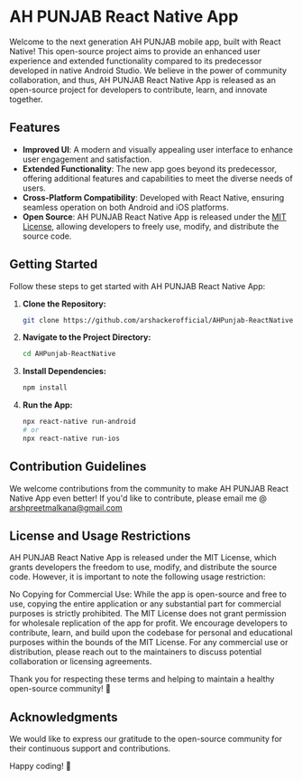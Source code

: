 # AH PUNJAB React Native App

Welcome to the next generation AH PUNJAB mobile app, built with React Native! This open-source project aims to provide an enhanced user experience and extended functionality compared to its predecessor developed in native Android Studio. We believe in the power of community collaboration, and thus, AH PUNJAB React Native App is released as an open-source project for developers to contribute, learn, and innovate together.

## Features

- **Improved UI**: A modern and visually appealing user interface to enhance user engagement and satisfaction.
- **Extended Functionality**: The new app goes beyond its predecessor, offering additional features and capabilities to meet the diverse needs of users.
- **Cross-Platform Compatibility**: Developed with React Native, ensuring seamless operation on both Android and iOS platforms.
- **Open Source**: AH PUNJAB React Native App is released under the [MIT License](LICENSE), allowing developers to freely use, modify, and distribute the source code.

## Getting Started

Follow these steps to get started with AH PUNJAB React Native App:

1. **Clone the Repository:**
   ```bash
   git clone https://github.com/arshackerofficial/AHPunjab-ReactNative.git
   ```

2. **Navigate to the Project Directory:**
   ```bash
   cd AHPunjab-ReactNative
   ```

3. **Install Dependencies:**
   ```bash
   npm install
   ```

4. **Run the App:**
   ```bash
   npx react-native run-android
   # or
   npx react-native run-ios
   ```

## Contribution Guidelines

We welcome contributions from the community to make AH PUNJAB React Native App even better! If you'd like to contribute, please email me @ [arshpreetmalkana@gmail.com](mailto:arshpreetmalkana@gmail.com)

## License and Usage Restrictions

AH PUNJAB React Native App is released under the MIT License, which grants developers the freedom to use, modify, and distribute the source code. However, it is important to note the following usage restriction:

No Copying for Commercial Use: While the app is open-source and free to use, copying the entire application or any substantial part for commercial purposes is strictly prohibited. The MIT License does not grant permission for wholesale replication of the app for profit.
We encourage developers to contribute, learn, and build upon the codebase for personal and educational purposes within the bounds of the MIT License. For any commercial use or distribution, please reach out to the maintainers to discuss potential collaboration or licensing agreements.

Thank you for respecting these terms and helping to maintain a healthy open-source community! 🙌

## Acknowledgments

We would like to express our gratitude to the open-source community for their continuous support and contributions.

Happy coding! 🚀
